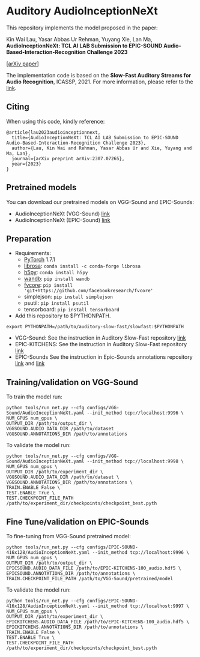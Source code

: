 # Auditory AudioInceptionNeXt

This repository implements the model proposed in the paper:

Kin Wai Lau, Yasar Abbas Ur Rehman, Yuyang Xie, Lan Ma, **AudioInceptionNeXt: TCL AI LAB Submission to EPIC-SOUND Audio-Based-Interaction-Recognition Challenge 2023**

[[arXiv paper]](https://arxiv.org/abs/2307.07265)

The implementation code is based on the **Slow-Fast Auditory Streams for Audio Recognition**, ICASSP, 2021. For more information, please refer to the [link](https://github.com/ekazakos/auditory-slow-fast).


## Citing

When using this code, kindly reference:

```
@article{lau2023audioinceptionnext,
  title={AudioInceptionNeXt: TCL AI LAB Submission to EPIC-SOUND Audio-Based-Interaction-Recognition Challenge 2023},
  author={Lau, Kin Wai and Rehman, Yasar Abbas Ur and Xie, Yuyang and Ma, Lan},
  journal={arXiv preprint arXiv:2307.07265},
  year={2023}
}
```



## Pretrained models

You can download our pretrained models on VGG-Sound and EPIC-Sounds:
- AudioInceptionNeXt (VGG-Sound) [link](https://portland-my.sharepoint.com/:u:/g/personal/kinwailau6-c_my_cityu_edu_hk/Ef-RPDEZYGpChEp4D8DDnBABrMQonXi309p24PTID1kWqQ)
- AudioInceptionNeXt (EPIC-Sound) [link](https://portland-my.sharepoint.com/:u:/g/personal/kinwailau6-c_my_cityu_edu_hk/ETftrpxDnq1Og_l2oCcKJ2cB2abpmw0JzlJS99wPKZao7A)

## Preparation

* Requirements:
  * [PyTorch](https://pytorch.org) 1.7.1
  * [librosa](https://librosa.org): `conda install -c conda-forge librosa`
  * [h5py](https://www.h5py.org): `conda install h5py`
  * [wandb](https://wandb.ai/site): `pip install wandb`
  * [fvcore](https://github.com/facebookresearch/fvcore/): `pip install 'git+https://github.com/facebookresearch/fvcore'`
  * simplejson: `pip install simplejson`
  * psutil: `pip install psutil`
  * tensorboard: `pip install tensorboard` 
* Add this repository to $PYTHONPATH.
```
export PYTHONPATH=/path/to/auditory-slow-fast/slowfast:$PYTHONPATH
```
* VGG-Sound:
  See the instruction in Auditory Slow-Fast repository [link](https://github.com/ekazakos/auditory-slow-fast)
* EPIC-KITCHENS:
  See the instruction in Auditory Slow-Fast repository [link](https://github.com/ekazakos/auditory-slow-fast)
* EPIC-Sounds
  See the instruction in Epic-Sounds annotations repository [link](https://github.com/epic-kitchens/epic-sounds-annotations) and [link](https://github.com/epic-kitchens/epic-sounds-annotations/tree/main/src)

## Training/validation on VGG-Sound
To train the model run:
```
python tools/run_net.py --cfg configs/VGG-Sound/AudioInceptionNeXt.yaml --init_method tcp://localhost:9996 \
NUM_GPUS num_gpus \
OUTPUT_DIR /path/to/output_dir \
VGGSOUND.AUDIO_DATA_DIR /path/to/dataset 
VGGSOUND.ANNOTATIONS_DIR /path/to/annotations 
```

To validate the model run:
```
python tools/run_net.py --cfg configs/VGG-Sound/AudioInceptionNeXt.yaml --init_method tcp://localhost:9998 \
NUM_GPUS num_gpus \
OUTPUT_DIR /path/to/experiment_dir \
VGGSOUND.AUDIO_DATA_DIR /path/to/dataset \
VGGSOUND.ANNOTATIONS_DIR /path/to/annotations \
TRAIN.ENABLE False \
TEST.ENABLE True \
TEST.CHECKPOINT_FILE_PATH /path/to/experiment_dir/checkpoints/checkpoint_best.pyth
```

## Fine Tune/validation on EPIC-Sounds
To fine-tuning from VGG-Sound pretrained model:
```
python tools/run_net.py --cfg configs/EPIC-SOUND-416x128/AudioInceptionNeXt.yaml --init_method tcp://localhost:9996 \
NUM_GPUS num_gpus \
OUTPUT_DIR /path/to/output_dir \
EPICSOUND.AUDIO_DATA_FILE /path/to/EPIC-KITCHENS-100_audio.hdf5 \
EPICSOUND.ANNOTATIONS_DIR /path/to/annotations \
TRAIN.CHECKPOINT_FILE_PATH /path/to/VGG-Sound/pretrained/model
```

To validate the model run:
```
python tools/run_net.py --cfg configs/EPIC-SOUND-416x128/AudioInceptionNeXt.yaml --init_method tcp://localhost:9997 \
NUM_GPUS num_gpus \
OUTPUT_DIR /path/to/experiment_dir \
EPICKITCHENS.AUDIO_DATA_FILE /path/to/EPIC-KITCHENS-100_audio.hdf5 \
EPICKITCHENS.ANNOTATIONS_DIR /path/to/annotations \
TRAIN.ENABLE False \
TEST.ENABLE True \
TEST.CHECKPOINT_FILE_PATH /path/to/experiment_dir/checkpoints/checkpoint_best.pyth
```



